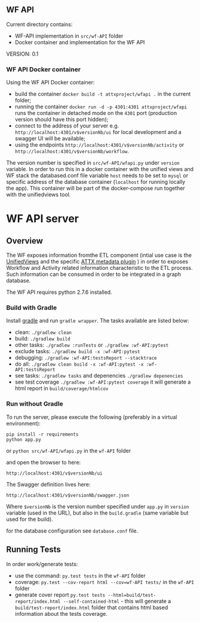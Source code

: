 ## WF API

Current directory contains:
* WF-API implementation in `src/wf-API` folder
* Docker container and implementation for the WF API

VERSION: 0.1

### WF API Docker container

Using the WF API Docker container:
* build the container `docker build -t attxproject/wfapi .` in the current folder;
* running the container `docker run -d -p 4301:4301 attxproject/wfapi` runs the container in detached mode on the `4301` port (production version should have this port hidden);
* connect to the address of your server e.g. `http://localhost:4301/v$versionNb/ui` for local development and a swagger UI will be available;
* using the endpoints `http://localhost:4301/v$versionNb/activity` or `http://localhost:4301/v$versionNb/workflow`.

The version number is specified in `src/wf-API/wfapi.py` under `version` variable.
In order to run this in a docker container with the unified views and WF stack the databased.conf file variable `host` needs to be set to `mysql` or specific address of the database container (`localhost` for running locally the app).
This container will be part of the docker-compose run together with the unifiedviews tool.


# WF API server

## Overview
The WF exposes information fromthe ETL component (intial use case is the [UnifiedViews](https://github.com/ATTX-project/etl/tree/feature-uv-docker/unifiedViews)
and the specific [ATTX metadata plugin](https://github.com/ATTX-project/etl/tree/feature-uv-docker/unifiedViews/dpu-t-attx-metadata) ) in order to exposes Workflow and Activity related information
characteristic to the ETL process. Such information can be consumed in order to be integrated in a graph database.

The WF API requires python 2.7.6 installed.

### Build with Gradle

Install [gradle](https://gradle.org/gradle-download/?_ga=1.226518941.1083404848.1481538559) and run `gradle wrapper`. The tasks available are listed below:

* clean: `./gradlew clean`
* build: `./gradlew build`
* other tasks: `./gradlew :runTests` or `./gradlew :wf-API:pytest`
* exclude tasks: `./gradlew build -x :wf-API:pytest`
* debugging: `./gradlew :wf-API:testsReport --stacktrace`
* do all: `./gradlew clean build -x :wf-API:pytest -x :wf-API:testsReport`
* see tasks: `./gradlew tasks` and depenencies `./gradlew depenencies`
* see test coverage `./gradlew :wf-API:pytest coverage` it will generate a html report in `build/coverage/htmlcov`

### Run without Gradle
To run the server, please execute the following (preferably in a virtual environment):
```
pip install -r requirements
python app.py
```
or `python src/wf-API/wfapi.py` in the `wf-API` folder

and open the browser to here:

```
http://localhost:4301/v$versionNb/ui
```

The Swagger definition lives here:

```
http://localhost:4301/v$versionNb/swagger.json
```

Where `$versionNb` is the version number specified under `app.py` in `version` variable (used in the URL), but also in the `build.gradle` (same variable but used for the build).

for the database configuration see `database.conf` file.


## Running Tests

In order work/generate tests:
* use the command: `py.test tests` in the `wf-API` folder
* coverage: `py.test --cov-report html --cov=wf-API tests/` in the `wf-API` folder
* generate cover report `py.test tests --html=build/test-report/index.html --self-contained-html` - this will generate a `build/test-report/index.html` folder that contains html based information about the tests coverage.
